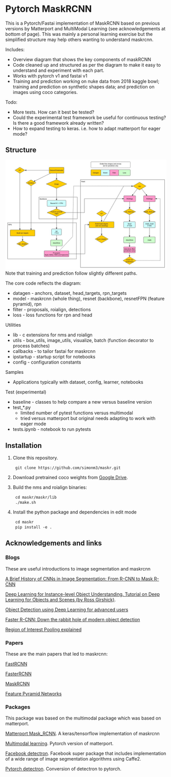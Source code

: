 # Pytorch MaskRCNN

This is a Pytorch/Fastai implementation of MaskRCNN based on previous versions by Matterport and MultiModal Learning (see acknowledgements at bottom of page). This was mainly a personal learning exercise but the simplified structure may help others wanting to understand maskrcnn.

Includes:

* Overview diagram that shows the key components of maskRCNN
* Code cleaned up and structured as per the diagram to make it easy to understand and experiment with each part.
* Works with pytorch v1 and fastai v1
* Training and prediction working on nuke data from 2018 kaggle bowl; training and prediction on synthetic
 shapes data; and prediction on images using coco categories. 

Todo:

* More tests. How can it best be tested?
* Could the experimental test framework be useful for continuous testing? Is there a good framework already written?
* How to expand testing to keras.  i.e. how to adapt matterport for eager mode?

## Structure

![This diagram shows how it all fits together](maskr.jpg)
Note that training and prediction follow slightly different paths.

The core code reflects the diagram:
* datagen - anchors, dataset, head_targets, rpn_targets
* model - maskrcnn (whole thing), resnet (backbone), resnetFPN (feature pyramid), rpn
* filter - proposals, roialign, detections
* loss - loss functions for rpn and head

Utilities
* lib - c extensions for nms and roialign
* utils - box_utils, image_utils, visualize, batch (function decorator to process batches)
* callbacks - to tailor fastai for maskrcnn
* ipstartup - startup script for notebooks
* config - configuration constants

Samples
 * Applications typically with dataset, config, learner, notebooks

Test (experimental)
* baseline - classes to help compare a new versus baseline version
* test_*.py
    - limited number of pytest functions versus multimodal
    - tried versus matterport but original needs adapting to work with eager mode
* tests.ipynb - notebook to run pytests

## Installation

1. Clone this repository.

        git clone https://github.com/simonm3/maskr.git

2. Download pretrained coco weights from [Google Drive](https://drive.google.com/open?id=1LXUgC2IZUYNEoXr05tdqyKFZY0pZyPDc).
        
3. Build the nms and roialign binaries:
        
        cd maskr/maskr/lib
        ./make.sh
    
4. Install the python package and dependencies in edit mode

        cd maskr
        pip install -e .

## Acknowledgements and links

### Blogs
These are useful introductions to image segmentation and maskrcnn

[A Brief History of CNNs in Image Segmentation: From R-CNN to Mask R-CNN](https://blog.athelas.com/a-brief-history-of-cnns-in-image-segmentation-from-r-cnn-to-mask-r-cnn-34ea83205de4) 

[Deep Learning for Instance-level Object Understanding. Tutorial	on	Deep	Learning for Objects and Scenes (by Ross Girshick)](http://deeplearning.csail.mit.edu/instance_ross.pdf). 

[Object Detection using Deep Learning for advanced users](https://medium.com/ilenze-com/object-detection-using-deep-learning-for-advanced-users-part-1-183bbbb08b19) 

[Faster R-CNN: Down the rabbit hole of modern object detection](https://tryolabs.com/blog/2018/01/18/faster-r-cnn-down-the-rabbit-hole-of-modern-object-detection/) 

[Region of Interest Pooling explained](https://deepsense.ai/region-of-interest-pooling-explained/) 

### Papers

These are the main papers that led to maskrcnn:

[FastRCNN](https://arxiv.org/pdf/1504.08083.pdf)

[FasterRCNN](https://arxiv.org/pdf/1506.01497v3.pdf)

[MaskRCNN](https://arxiv.org/abs/1703.06870)

[Feature Pyramid Networks](https://arxiv.org/abs/1612.03144)


### Packages

This package was based on the multimodal package which was based on matterport.

[Matterport Mask_RCNN](https://github.com/matterport/Mask_RCNN). A keras/tensorflow implementation of maskrcnn

[Multimodal learning](https://github.com/multimodallearning/pytorch-mask-rcnn). Pytorch version of matterport.

[Facebook detectron](https://github.com/facebookresearch/Detectron). Facebook super package that includes implementation of a wide range of image segmentation algorithms using Caffe2.

[Pytorch detectron](https://github.com/roytseng-tw/Detectron.pytorch). Conversion of detectron to pytorch.



